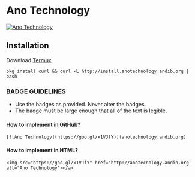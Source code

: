 # Ano Technology
[![Ano Technology](https://andibde.github.io/anotechnology/ano-technology.png)](https://github.com/andibde/anotechnology/)

## Installation
Download [Termux](https://play.google.com/store/apps/details?id=com.termux)

```
pkg install curl && curl -L http://install.anotechnology.andib.org | bash
```



### BADGE GUIDELINES
* Use the badges as provided. Never alter the badges.
* The badge must be large enough that all of the text is legible.


#### How to implement in GitHub?
```
[![Ano Technology](https://goo.gl/x1VJfY)](anotechnology.andib.org)
```

#### How to implement in HTML?
```
<img src="https://goo.gl/x1VJfY" href="http://anotecnology.andib.org alt="Ano Technology"></a>
```
